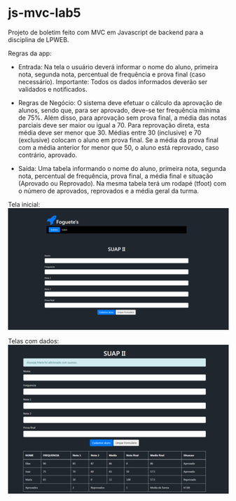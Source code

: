# js-mvc-lab5
 
Projeto de boletim feito com MVC em Javascript de backend para a disciplina de LPWEB.

Regras da app:
* Entrada: Na tela o usuário deverá informar o nome do aluno, primeira nota, segunda nota, percentual de frequência e prova final (caso necessário).
Importante: Todos os dados informados deverão ser validados e notificados.

* Regras de Negócio: O sistema deve efetuar o cálculo da aprovação de alunos, sendo que, para ser aprovado, deve-se ter frequência mínima de 75%. Além disso, para aprovação sem prova final, a média das notas parciais deve ser maior ou igual a 70. Para reprovação direta, esta média deve ser menor que 30. Médias entre 30 (inclusive) e 70 (exclusive) colocam o aluno em prova final. Se a média da prova final com a média anterior for menor que 50, o aluno está reprovado, caso contrário, aprovado.

* Saída: Uma tabela informando o nome do aluno, primeira nota, segunda nota, percentual de frequência, prova final, a média final e situação (Aprovado ou Reprovado). Na mesma tabela terá um rodapé (tfoot) com o número de aprovados, reprovados e a média geral da turma.

Tela inicial:
![tela inicio](https://github.com/EliasRLima/js-mvc-lab5/blob/master/screenshots/inicio.PNG)

Telas com dados:
![tela inicio](https://github.com/EliasRLima/js-mvc-lab5/blob/master/screenshots/cadastrando2.PNG)
